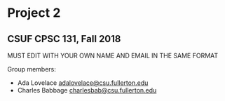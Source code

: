 # Project 2
## CSUF CPSC 131, Fall 2018

MUST EDIT WITH YOUR OWN NAME AND EMAIL IN THE SAME FORMAT

Group members:
- Ada Lovelace adalovelace@csu.fullerton.edu
- Charles Babbage charlesbab@csu.fullerton.edu
